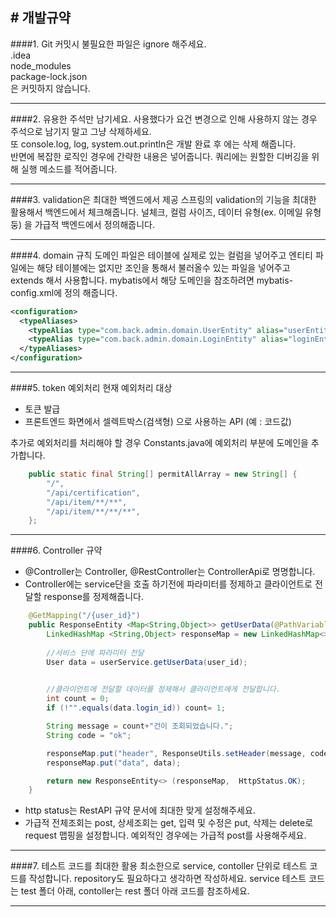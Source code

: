 ## # 개발규약

####1. Git 커밋시 불필요한 파일은 ignore 해주세요. <br/>
.idea <br/>
node_modules <br/>
package-lock.json <br/>
은 커밋하지 않습니다.

<hr/>

####2. 유용한 주석만 남기세요.
사용했다가 요건 변경으로 인해 사용하지 않는 경우 주석으로 남기지 말고 그냥 삭제하세요. <br/>
또 console.log, log, system.out.println은 개발 완료 후 에는 삭제 해줍니다.<br/>
반면에 복잡한 로직인 경우에 간략한 내용은 넣어줍니다. 쿼리에는 원할한 디버깅을 위해
실행 메소드를 적어줍니다.

<hr/>

####3. validation은 최대한 백엔드에서 제공
스프링의 validation의 기능을 최대한 활용해서 백엔드에서 체크해줍니다. 널체크, 컬럼 사이즈, 데이터 유형(ex. 이메일 유형 둥)
을 가급적 백엔드에서 정의해줍니다.

<hr/>

####4. domain 규칙
도메인 파일은 테이블에 실제로 있는 컬럼을 넣어주고 엔티티 파일에는 해당 테이블에는 없지만 조인을 통해서 
불러올수 있는 파일을 넣어주고 extends 해서 사용합니다. mybatis에서 해당 도메인을 참조하려면
mybatis-config.xml에 정의 해줍니다.
```xml
<configuration>
  <typeAliases>
    <typeAlias type="com.back.admin.domain.UserEntity" alias="userEntity"/>
    <typeAlias type="com.back.admin.domain.LoginEntity" alias="loginEntity"/>
  </typeAliases>
</configuration>
```

<hr/>

####5. token 예외처리
현재 예외처리 대상

- 토큰 발급
- 프론트엔드 화면에서 셀렉트박스(검색형) 으로 사용하는 API (예 : 코드값)

추가로 예외처리를 처리해야 할 경우 Constants.java에 예외처리 부분에 도메인을 추가합니다.
```java
    public static final String[] permitAllArray = new String[] {
        "/",
        "/api/certification",
        "/api/item/**/**",
        "/api/item/**/**/**",
    };
```

<hr/>

####6. Controller 규약
- @Controller는 Controller, @RestController는 ControllerApi로 명명합니다.
- Controller에는 service단을 호출 하기전에 파라미터를 정제하고 클라이언트로 전달할 response를 정제해줍니다.
```java
    @GetMapping("/{user_id}")
    public ResponseEntity <Map<String,Object>> getUserData(@PathVariable String user_id, HttpServletRequest httpServletRequest) {
        LinkedHashMap <String,Object> responseMap = new LinkedHashMap<>();
        
        //서비스 단에 파라미터 전달
        User data = userService.getUserData(user_id);

        
        //클라이언트에 전달할 데이터를 정제해서 클라이언트에게 전달합니다.
        int count = 0;
        if (!"".equals(data.login_id)) count= 1;

        String message = count+"건이 조회되었습니다.";
        String code = "ok";

        responseMap.put("header", ResponseUtils.setHeader(message, code, httpServletRequest));
        responseMap.put("data", data);

        return new ResponseEntity<> (responseMap,  HttpStatus.OK);
    }
```
- http status는 RestAPI 규약 문서에 최대한 맞게 설정해주세요.
- 가급적 전체조회는 post, 상세조회는 get, 입력 및 수정은 put, 삭제는 delete로 request 맵핑을 설정합니다.
예외적인 경우에는 가급적 post를 사용해주세요.

<hr/>


####7. 테스트 코드를 최대한 활용
최소한으로 service, contoller 단위로 테스트 코드를 작성합니다. repository도 필요하다고 생각하면 작성하세요.
service 테스트 코드는 test 폴더 아래, contoller는 rest 폴더 아래 코드를 참조하세요.

<hr/>

